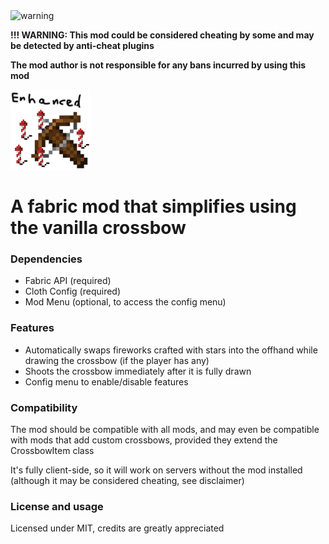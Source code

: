 <img src="https://cdn-icons-png.flaticon.com/256/4201/4201973.png" alt="warning" width="64"/>

**!!! WARNING: This mod could be considered cheating by some and may be detected by anti-cheat plugins**

**The mod author is not responsible for any bans incurred by using this mod**

<img src="/src/main/resources/assets/crossbowenhanced/icon.png" alt="drawing" width="128"/>

# A fabric mod that simplifies using the vanilla crossbow

### Dependencies

- Fabric API (required)
- Cloth Config (required)
- Mod Menu (optional, to access the config menu)

### Features

- Automatically swaps fireworks crafted with stars into the offhand while drawing the crossbow (if the player has any)
- Shoots the crossbow immediately after it is fully drawn
- Config menu to enable/disable features

### Compatibility

The mod should be compatible with all mods, and may even be compatible with mods that add custom crossbows, provided they extend the CrossbowItem class

It's fully client-side, so it will work on servers without the mod installed (although it may be considered cheating, see disclaimer)

### License and usage

Licensed under MIT, credits are greatly appreciated
